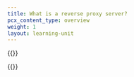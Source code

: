 ```yaml
---
title: What is a reverse proxy server?
pcx_content_type: overview
weight: 1
layout: learning-unit
---
```


{{<render file="_reverse-proxy-definition.md" productFolder="fundamentals">}}

{{<render file="_reverse-proxy-benefits.md" productFolder="fundamentals">}}
